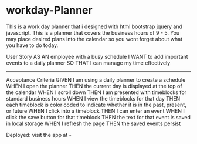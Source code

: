 # workday-Planner

This is a work day planner that i designed with html bootstrap jquery and javascript. 
This is a planner that covers the business hours of 9 - 5. 
You may place desired plans into the calendar so you wont forget about what you have to do today.


User Story
AS AN employee with a busy schedule
I WANT to add important events to a daily planner
SO THAT I can manage my time effectively
______________________________________________________

Acceptance Criteria
GIVEN I am using a daily planner to create a schedule
WHEN I open the planner
THEN the current day is displayed at the top of the calendar
WHEN I scroll down
THEN I am presented with timeblocks for standard business hours
WHEN I view the timeblocks for that day
THEN each timeblock is color coded to indicate whether it is in the past, present, or future
WHEN I click into a timeblock
THEN I can enter an event
WHEN I click the save button for that timeblock
THEN the text for that event is saved in local storage
WHEN I refresh the page
THEN the saved events persist


Deployed:
visit the app at -
